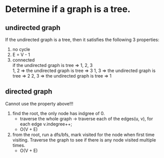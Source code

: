 # Determine if a graph is a tree.
## undirected graph
If the undirected graph is a tree, then it satisfies the following 3 properties:
1. no cycle
2. E = V - 1
3. connected<br>
if the undirected graph is tree => 1, 2, 3<br>
1, 2 => the undirected graph is tree => 3
1, 3 => the undirected graph is tree => 2
2, 3 => the undirected graph is tree => 1

## directed graph
Cannot use the property above!!!<br>
1. find the root, the only node has indgree of 0.
	- traverse the whole graph -> traverse each of the edges(u, v), for each edge v.indegree++;
	- O(V + E)
2. from the root, run a dfs/bfs, mark visited for the node when first time visiting. Traverse the graph to see if there is any node visited multiple times.
	- O(V + E)
